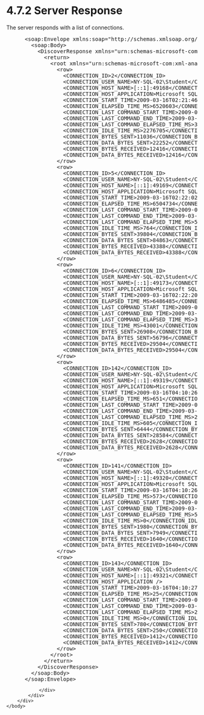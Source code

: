 <html dir="LTR" xmlns:mshelp="http://msdn.microsoft.com/mshelp" xmlns:ddue="http://ddue.schemas.microsoft.com/authoring/2003/5" xmlns:xlink="http://www.w3.org/1999/xlink" xmlns:tool="http://www.microsoft.com/tooltip">
    <head>
        <meta http-equiv="Content-Type" content="text/html; CHARSET=utf-8"></meta>
        <meta name="save" content="history"></meta>
        <title>4.7.2 Server Response</title>
        <xml>
            <mshelp:toctitle title="4.7.2 Server Response"></mshelp:toctitle>
            <mshelp:rltitle title="[MS-SSAS]: Server Response"></mshelp:rltitle>
            <mshelp:keyword index="A" term="097329a7-a275-44d8-8eea-5020f8292365"></mshelp:keyword>
            <mshelp:attr name="DCSext.ContentType" value="open specification"></mshelp:attr>
            <mshelp:attr name="AssetID" value="097329a7-a275-44d8-8eea-5020f8292365"></mshelp:attr>
            <mshelp:attr name="TopicType" value="kbRef"></mshelp:attr>
            <mshelp:attr name="DCSext.Title" value="[MS-SSAS]: Server Response" />
        </xml>
    </head>
    <body>
        <div id="header">
            <h1 class="heading">4.7.2 Server Response</h1>
        </div>
        <div id="mainSection">
            <div id="mainBody">
                <div id="allHistory" class="saveHistory"></div>
                <div id="sectionSection0" class="section" name="collapseableSection">
                    

<p>The server responds with a list of connections.</p>

<dl>
<dd>
<div><pre> &lt;soap:Envelope xmlns:soap=&quot;http://schemas.xmlsoap.org/soap/envelope/&quot;&gt;
   &lt;soap:Body&gt;
     &lt;DiscoverResponse xmlns=&quot;urn:schemas-microsoft-com:xml-analysis&quot; xmlns:ddl2=&quot;http://schemas.microsoft.com/analysisservices/2003/engine/2&quot; xmlns:ddl2_2=&quot;http://schemas.microsoft.com/analysisservices/2003/engine/2/2&quot; xmlns:ddl100=&quot;http://schemas.microsoft.com/analysisservices/2008/engine/100&quot; xmlns:ddl100_100=&quot;http://schemas.microsoft.com/analysisservices/2008/engine/100/100&quot;&gt;
       &lt;return&gt;
         &lt;root xmlns=&quot;urn:schemas-microsoft-com:xml-analysis:rowset&quot; xmlns:xsi=&quot;http://www.w3.org/2001/XMLSchema-instance&quot; xmlns:xsd=&quot;http://www.w3.org/2001/XMLSchema&quot;&gt;
           &lt;row&gt;
             &lt;CONNECTION_ID&gt;2&lt;/CONNECTION_ID&gt;
             &lt;CONNECTION_USER_NAME&gt;NY-SQL-02\Student&lt;/CONNECTION_USER_NAME&gt;
             &lt;CONNECTION_HOST_NAME&gt;[::1]:49168&lt;/CONNECTION_HOST_NAME&gt;
             &lt;CONNECTION_HOST_APPLICATION&gt;Microsoft SQL Server Management Studio - Query&lt;/CONNECTION_HOST_APPLICATION&gt;
             &lt;CONNECTION_START_TIME&gt;2009-03-16T02:21:46&lt;/CONNECTION_START_TIME&gt;
             &lt;CONNECTION_ELAPSED_TIME_MS&gt;6520603&lt;/CONNECTION_ELAPSED_TIME_MS&gt;
             &lt;CONNECTION_LAST_COMMAND_START_TIME&gt;2009-03-16T03:32:30&lt;/CONNECTION_LAST_COMMAND_START_TIME&gt;
             &lt;CONNECTION_LAST_COMMAND_END_TIME&gt;2009-03-16T03:32:30&lt;/CONNECTION_LAST_COMMAND_END_TIME&gt;
             &lt;CONNECTION_LAST_COMMAND_ELAPSED_TIME_MS&gt;3&lt;/CONNECTION_LAST_COMMAND_ELAPSED_TIME_MS&gt;
             &lt;CONNECTION_IDLE_TIME_MS&gt;2276705&lt;/CONNECTION_IDLE_TIME_MS&gt;
             &lt;CONNECTION_BYTES_SENT&gt;11036&lt;/CONNECTION_BYTES_SENT&gt;
             &lt;CONNECTION_DATA_BYTES_SENT&gt;22252&lt;/CONNECTION_DATA_BYTES_SENT&gt;
             &lt;CONNECTION_BYTES_RECEIVED&gt;12416&lt;/CONNECTION_BYTES_RECEIVED&gt;
             &lt;CONNECTION_DATA_BYTES_RECEIVED&gt;12416&lt;/CONNECTION_DATA_BYTES_RECEIVED&gt;
           &lt;/row&gt;
           &lt;row&gt;
             &lt;CONNECTION_ID&gt;5&lt;/CONNECTION_ID&gt;
             &lt;CONNECTION_USER_NAME&gt;NY-SQL-02\Student&lt;/CONNECTION_USER_NAME&gt;
             &lt;CONNECTION_HOST_NAME&gt;[::1]:49169&lt;/CONNECTION_HOST_NAME&gt;
             &lt;CONNECTION_HOST_APPLICATION&gt;Microsoft SQL Server Management Studio - Query&lt;/CONNECTION_HOST_APPLICATION&gt;
             &lt;CONNECTION_START_TIME&gt;2009-03-16T02:22:02&lt;/CONNECTION_START_TIME&gt;
             &lt;CONNECTION_ELAPSED_TIME_MS&gt;6504734&lt;/CONNECTION_ELAPSED_TIME_MS&gt;
             &lt;CONNECTION_LAST_COMMAND_START_TIME&gt;2009-03-16T04:10:26&lt;/CONNECTION_LAST_COMMAND_START_TIME&gt;
             &lt;CONNECTION_LAST_COMMAND_END_TIME&gt;2009-03-16T04:10:26&lt;/CONNECTION_LAST_COMMAND_END_TIME&gt;
             &lt;CONNECTION_LAST_COMMAND_ELAPSED_TIME_MS&gt;5&lt;/CONNECTION_LAST_COMMAND_ELAPSED_TIME_MS&gt;
             &lt;CONNECTION_IDLE_TIME_MS&gt;764&lt;/CONNECTION_IDLE_TIME_MS&gt;
             &lt;CONNECTION_BYTES_SENT&gt;39804&lt;/CONNECTION_BYTES_SENT&gt;
             &lt;CONNECTION_DATA_BYTES_SENT&gt;84863&lt;/CONNECTION_DATA_BYTES_SENT&gt;
             &lt;CONNECTION_BYTES_RECEIVED&gt;43388&lt;/CONNECTION_BYTES_RECEIVED&gt;
             &lt;CONNECTION_DATA_BYTES_RECEIVED&gt;43388&lt;/CONNECTION_DATA_BYTES_RECEIVED&gt;
           &lt;/row&gt;
           &lt;row&gt;
             &lt;CONNECTION_ID&gt;6&lt;/CONNECTION_ID&gt;
             &lt;CONNECTION_USER_NAME&gt;NY-SQL-02\Student&lt;/CONNECTION_USER_NAME&gt;
             &lt;CONNECTION_HOST_NAME&gt;[::1]:49173&lt;/CONNECTION_HOST_NAME&gt;
             &lt;CONNECTION_HOST_APPLICATION&gt;Microsoft SQL Server Management Studio - Query&lt;/CONNECTION_HOST_APPLICATION&gt;
             &lt;CONNECTION_START_TIME&gt;2009-03-16T02:22:20&lt;/CONNECTION_START_TIME&gt;
             &lt;CONNECTION_ELAPSED_TIME_MS&gt;6486485&lt;/CONNECTION_ELAPSED_TIME_MS&gt;
             &lt;CONNECTION_LAST_COMMAND_START_TIME&gt;2009-03-16T04:09:44&lt;/CONNECTION_LAST_COMMAND_START_TIME&gt;
             &lt;CONNECTION_LAST_COMMAND_END_TIME&gt;2009-03-16T04:09:44&lt;/CONNECTION_LAST_COMMAND_END_TIME&gt;
             &lt;CONNECTION_LAST_COMMAND_ELAPSED_TIME_MS&gt;3&lt;/CONNECTION_LAST_COMMAND_ELAPSED_TIME_MS&gt;
             &lt;CONNECTION_IDLE_TIME_MS&gt;43001&lt;/CONNECTION_IDLE_TIME_MS&gt;
             &lt;CONNECTION_BYTES_SENT&gt;26908&lt;/CONNECTION_BYTES_SENT&gt;
             &lt;CONNECTION_DATA_BYTES_SENT&gt;56796&lt;/CONNECTION_DATA_BYTES_SENT&gt;
             &lt;CONNECTION_BYTES_RECEIVED&gt;29504&lt;/CONNECTION_BYTES_RECEIVED&gt;
             &lt;CONNECTION_DATA_BYTES_RECEIVED&gt;29504&lt;/CONNECTION_DATA_BYTES_RECEIVED&gt;
           &lt;/row&gt;
           &lt;row&gt;
             &lt;CONNECTION_ID&gt;142&lt;/CONNECTION_ID&gt;
             &lt;CONNECTION_USER_NAME&gt;NY-SQL-02\Student&lt;/CONNECTION_USER_NAME&gt;
             &lt;CONNECTION_HOST_NAME&gt;[::1]:49319&lt;/CONNECTION_HOST_NAME&gt;
             &lt;CONNECTION_HOST_APPLICATION&gt;Microsoft SQL Server Management Studio - Query&lt;/CONNECTION_HOST_APPLICATION&gt;
             &lt;CONNECTION_START_TIME&gt;2009-03-16T04:10:26&lt;/CONNECTION_START_TIME&gt;
             &lt;CONNECTION_ELAPSED_TIME_MS&gt;651&lt;/CONNECTION_ELAPSED_TIME_MS&gt;
             &lt;CONNECTION_LAST_COMMAND_START_TIME&gt;2009-03-16T04:10:26&lt;/CONNECTION_LAST_COMMAND_START_TIME&gt;
             &lt;CONNECTION_LAST_COMMAND_END_TIME&gt;2009-03-16T04:10:26&lt;/CONNECTION_LAST_COMMAND_END_TIME&gt;
             &lt;CONNECTION_LAST_COMMAND_ELAPSED_TIME_MS&gt;23&lt;/CONNECTION_LAST_COMMAND_ELAPSED_TIME_MS&gt;
             &lt;CONNECTION_IDLE_TIME_MS&gt;605&lt;/CONNECTION_IDLE_TIME_MS&gt;
             &lt;CONNECTION_BYTES_SENT&gt;6444&lt;/CONNECTION_BYTES_SENT&gt;
             &lt;CONNECTION_DATA_BYTES_SENT&gt;28584&lt;/CONNECTION_DATA_BYTES_SENT&gt;
             &lt;CONNECTION_BYTES_RECEIVED&gt;2628&lt;/CONNECTION_BYTES_RECEIVED&gt;
             &lt;CONNECTION_DATA_BYTES_RECEIVED&gt;2628&lt;/CONNECTION_DATA_BYTES_RECEIVED&gt;
           &lt;/row&gt;
           &lt;row&gt;
             &lt;CONNECTION_ID&gt;141&lt;/CONNECTION_ID&gt;
             &lt;CONNECTION_USER_NAME&gt;NY-SQL-02\Student&lt;/CONNECTION_USER_NAME&gt;
             &lt;CONNECTION_HOST_NAME&gt;[::1]:49320&lt;/CONNECTION_HOST_NAME&gt;
             &lt;CONNECTION_HOST_APPLICATION&gt;Microsoft SQL Server Management Studio - Query&lt;/CONNECTION_HOST_APPLICATION&gt;
             &lt;CONNECTION_START_TIME&gt;2009-03-16T04:10:26&lt;/CONNECTION_START_TIME&gt;
             &lt;CONNECTION_ELAPSED_TIME_MS&gt;573&lt;/CONNECTION_ELAPSED_TIME_MS&gt;
             &lt;CONNECTION_LAST_COMMAND_START_TIME&gt;2009-03-16T04:10:26&lt;/CONNECTION_LAST_COMMAND_START_TIME&gt;
             &lt;CONNECTION_LAST_COMMAND_END_TIME&gt;2009-03-16T04:10:26&lt;/CONNECTION_LAST_COMMAND_END_TIME&gt;
             &lt;CONNECTION_LAST_COMMAND_ELAPSED_TIME_MS&gt;562&lt;/CONNECTION_LAST_COMMAND_ELAPSED_TIME_MS&gt;
             &lt;CONNECTION_IDLE_TIME_MS&gt;0&lt;/CONNECTION_IDLE_TIME_MS&gt;
             &lt;CONNECTION_BYTES_SENT&gt;1980&lt;/CONNECTION_BYTES_SENT&gt;
             &lt;CONNECTION_DATA_BYTES_SENT&gt;7949&lt;/CONNECTION_DATA_BYTES_SENT&gt;
             &lt;CONNECTION_BYTES_RECEIVED&gt;1640&lt;/CONNECTION_BYTES_RECEIVED&gt;
             &lt;CONNECTION_DATA_BYTES_RECEIVED&gt;1640&lt;/CONNECTION_DATA_BYTES_RECEIVED&gt;
           &lt;/row&gt;
           &lt;row&gt;
             &lt;CONNECTION_ID&gt;143&lt;/CONNECTION_ID&gt;
             &lt;CONNECTION_USER_NAME&gt;NY-SQL-02\Student&lt;/CONNECTION_USER_NAME&gt;
             &lt;CONNECTION_HOST_NAME&gt;[::1]:49321&lt;/CONNECTION_HOST_NAME&gt;
             &lt;CONNECTION_HOST_APPLICATION /&gt;
             &lt;CONNECTION_START_TIME&gt;2009-03-16T04:10:27&lt;/CONNECTION_START_TIME&gt;
             &lt;CONNECTION_ELAPSED_TIME_MS&gt;25&lt;/CONNECTION_ELAPSED_TIME_MS&gt;
             &lt;CONNECTION_LAST_COMMAND_START_TIME&gt;2009-03-16T04:10:27&lt;/CONNECTION_LAST_COMMAND_START_TIME&gt;
             &lt;CONNECTION_LAST_COMMAND_END_TIME&gt;2009-03-16T04:10:27&lt;/CONNECTION_LAST_COMMAND_END_TIME&gt;
             &lt;CONNECTION_LAST_COMMAND_ELAPSED_TIME_MS&gt;2&lt;/CONNECTION_LAST_COMMAND_ELAPSED_TIME_MS&gt;
             &lt;CONNECTION_IDLE_TIME_MS&gt;0&lt;/CONNECTION_IDLE_TIME_MS&gt;
             &lt;CONNECTION_BYTES_SENT&gt;780&lt;/CONNECTION_BYTES_SENT&gt;
             &lt;CONNECTION_DATA_BYTES_SENT&gt;250&lt;/CONNECTION_DATA_BYTES_SENT&gt;
             &lt;CONNECTION_BYTES_RECEIVED&gt;1412&lt;/CONNECTION_BYTES_RECEIVED&gt;
             &lt;CONNECTION_DATA_BYTES_RECEIVED&gt;1412&lt;/CONNECTION_DATA_BYTES_RECEIVED&gt;
           &lt;/row&gt;
         &lt;/root&gt;
       &lt;/return&gt;
     &lt;/DiscoverResponse&gt;
   &lt;/soap:Body&gt;
 &lt;/soap:Envelope&gt;
</pre></div>
</dd></dl>


                </div>
            </div>
        </div>
    </body>
</html>